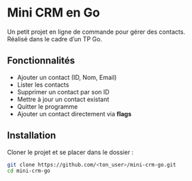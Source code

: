 # Mini CRM en Go

Un petit projet en ligne de commande pour gérer des contacts.  
Réalisé dans le cadre d’un TP Go.

## Fonctionnalités

- Ajouter un contact (ID, Nom, Email)
- Lister les contacts
- Supprimer un contact par son ID
- Mettre à jour un contact existant
- Quitter le programme
- Ajouter un contact directement via **flags**

## Installation

Cloner le projet et se placer dans le dossier :

```bash
git clone https://github.com/<ton_user>/mini-crm-go.git
cd mini-crm-go
